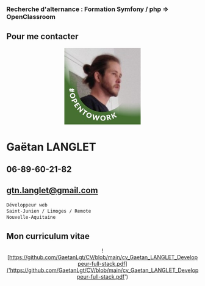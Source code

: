 ### Recherche d'alternance : Formation Symfony / php => OpenClassroom
##


## Pour me contacter

<div align="center">

![Alt Text](https://github.com/GaetanLgt/CV/blob/main/photo.png?raw=true)


</div>

##

Gaëtan LANGLET
===

06-89-60-21-82
--
gtn.langlet@gmail.com
--

</div>

</div>


	Développeur web
	Saint-Junien / Limoges / Remote
	Nouvelle-Aquitaine

###
Mon curriculum vitae
---

<div align="center">

![https://github.com/GaetanLgt/CV/blob/main/cv_Gaetan_LANGLET_Developpeur-full-stack.pdf]('https://github.com/GaetanLgt/CV/blob/main/cv_Gaetan_LANGLET_Developpeur-full-stack.pdf')
	
</div>

###
